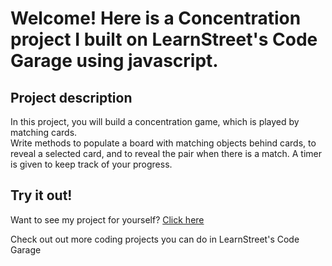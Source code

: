 
Welcome! Here is a Concentration project I built on LearnStreet's Code Garage using javascript.
===============================================================================================================

Project description
-------------------------

In this project, you will build a concentration game, which is played by matching cards.<br> Write methods to populate a board with matching objects behind cards, to reveal a selected card, and to reveal the pair when there is a match. A timer is given to keep track of your progress.

Try it out!
--------------

Want to see my project for yourself? [Click here](http://www.learnstreet.com//profile/52b0ae3076b99c0379003557?page_name=project)

Check out out more coding projects you can do in LearnStreet's Code Garage
		